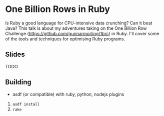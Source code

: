 # One Billion Rows in Ruby

Is Ruby a good language for CPU-intensive data crunching? Can it beat Java? This talk is about my adventures taking on the One Billion Row Challenge (https://github.com/gunnarmorling/1brc) in Ruby. I'll cover some of the tools and techniques for optimising Ruby programs.

## Slides

TODO

## Building

* asdf (or compatible) with ruby, python, nodejs plugins

1. `asdf install`
2. `rake`
